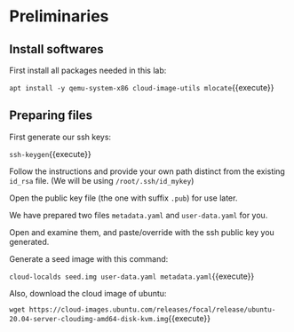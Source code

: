 # Preliminaries

## Install softwares

First install all packages needed in this lab:

`apt install -y qemu-system-x86 cloud-image-utils mlocate`{{execute}}

## Preparing files

First generate our ssh keys:

`ssh-keygen`{{execute}}

Follow the instructions and provide your own path distinct from the existing `id_rsa` file. (We will be using `/root/.ssh/id_mykey`)

Open the public key file (the one with suffix `.pub`) for use later.

We have prepared two files `metadata.yaml` and `user-data.yaml` for you.

Open and examine them, and paste/override with the ssh public key you generated.

Generate a seed image with this command:

`cloud-localds seed.img user-data.yaml metadata.yaml`{{execute}}

Also, download the cloud image of ubuntu:

`wget https://cloud-images.ubuntu.com/releases/focal/release/ubuntu-20.04-server-cloudimg-amd64-disk-kvm.img`{{execute}}
